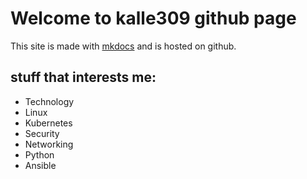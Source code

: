 # Welcome to kalle309 github page

This site is made with [mkdocs](https://www.mkdocs.org) and is hosted on github.

## stuff that interests me:

* Technology
* Linux
* Kubernetes
* Security
* Networking
* Python
* Ansible

